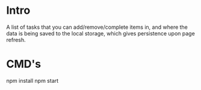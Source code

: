 # Intro

A list of tasks that you can add/remove/complete items in, and where the data is being saved to the local storage, which gives persistence upon page refresh.

# CMD's
npm install
npm start